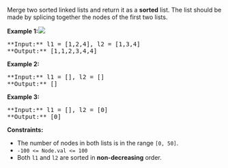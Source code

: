 Merge two sorted linked lists and return it as a **sorted** list. The list should be made by splicing together the nodes of the first two lists.

**Example 1:**![](https://assets.leetcode.com/uploads/2020/10/03/merge_ex1.jpg)

<pre>
**Input:** l1 = [1,2,4], l2 = [1,3,4]
**Output:** [1,1,2,3,4,4]
</pre>

**Example 2:**

<pre>
**Input:** l1 = [], l2 = []
**Output:** []
</pre>

**Example 3:**

<pre>
**Input:** l1 = [], l2 = [0]
**Output:** [0]
</pre>

**Constraints:**

* The number of nodes in both lists is in the range `[0, 50]`.
* `-100 <= Node.val <= 100`
* Both `l1` and `l2` are sorted in **non-decreasing** order.
